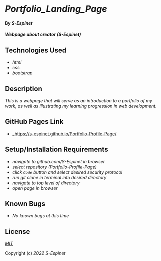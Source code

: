 # _Portfolio\_Landing\_Page_

#### By _**S-Espinet**_

#### _Webpage about creator (S-Espinet)_

## Technologies Used

* _html_
* _css_
* _bootstrap_

## Description

_This is a webpage that will serve as an introduction to a portfolio of my work, as well as illustrating my learning progression in web development._

## GitHub Pages Link

* _https://s-espinet.github.io/Portfolio-Profile-Page/

## Setup/Installation Requirements

* _navigate to github.com/S-Espinet in browser_
* _select repository (Portfolio-Profile-Page)_
* _click `Code` button and select desired security protocol_
* _run git clone in terminal into desired directory_
* _navigate to top level of directory_
* _open page in browser_

## Known Bugs

* _No known bugs at this time_

## License

_[MIT](https://en.wikipedia.org/wiki/MIT_License)_

Copyright (c) _2022_ _S-Espinet_